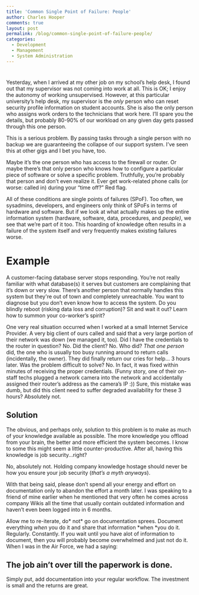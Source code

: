 ```yaml
---
title: 'Common Single Point of Failure: People'
author: Charles Hooper
comments: true
layout: post
permalink: /blog/common-single-point-of-failure-people/
categories:
  - Development
  - Management
  - System Administration
---
```

# 

Yesterday, when I arrived at my other job on my school’s help desk, I found out that my supervisor was not coming into work at all. This is OK; I enjoy the autonomy of working unsupervised. However, at this particular university’s help desk, my supervisor is the *only* person who can reset security profile information on student accounts. She is also the only person who assigns work orders to the technicians that work here. I’ll spare you the details, but probably 80-90% of our workload on any given day gets passed through this one person.

This is a serious problem. By passing tasks through a single person with no backup we are guaranteeing the collapse of our support system. I’ve seen this at other gigs and I bet you have, too.

Maybe it’s the one person who has access to the firewall or router. Or maybe there’s that only person who knows how to configure a particular piece of software or solve a specific problem. Truthfully, you’re probably that person and don’t even realize it. Ever get work-related phone calls (or worse: called in) during your “time off?” Red flag.

All of these conditions are single points of failures (SPoF). Too often, we sysadmins, developers, and engineers only think of SPoFs in terms of hardware and software. But if we look at what actually makes up the entire information system (hardware, software, data, procedures, and *people)*, we see that we’re part of it too. This hoarding of knowledge often results in a failure of the system itself and very frequently makes existing failures worse.

# Example

A customer-facing database server stops responding. You’re not really familiar with what database(s) it serves but customers are complaining that it’s down or very slow. There’s another person that normally handles this system but they're out of town and completely unreachable. You want to diagnose but you don’t even know how to access the system. Do you blindly reboot (risking data loss and corruption)? Sit and wait it out? Learn how to summon your co-worker’s spirit?

One very real situation occurred when I worked at a small Internet Service Provider. A very big client of ours called and said that a very large portion of their network was down (we managed it, too). Did I have the credentials to the router in question? No. Did the client? No. Who did? *That one person* did, the one who is usually too busy running around to return calls (incidentally, the owner). They did finally return our cries for help... 3 hours later. Was the problem difficult to solve? No. In fact, it was fixed within minutes of receiving the proper credentials. (Funny story, one of their on-staff techs plugged a network camera into the network and accidentally assigned their router’s address as the camera’s IP :)) Sure, this mistake was dumb, but did this client need to suffer degraded availability for these 3 hours? Absolutely not.

## Solution

The obvious, and perhaps only, solution to this problem is to make as much of your knowledge available as possible. The more knowledge you offload from your brain, the better and more efficient the system becomes. I know to some this might seem a little counter-productive. After all, having this knowledge is job security…right?

No, absolutely not. Holding company knowledge hostage should never be how you ensure your job security (*that’s a myth anyways*).

With that being said, please don’t spend all your energy and effort on documentation only to abandon the effort a month later. I was speaking to a friend of mine earlier when he mentioned that very often he comes across company Wikis all the time that usually contain outdated information and haven’t even been logged into in 6 months.

Allow me to re-iterate, do* not* go on documentation sprees. Document everything *when* you do it and share that information *when *you do it. Regularly. Constantly. If you wait until you have alot of information to document, then you will probably become overwhelmed and just not do it. When I was in the Air Force, we had a saying:

## The job ain’t over till the paperwork is done.

Simply put, add documentation into your regular workflow. The investment is small and the returns are great.
